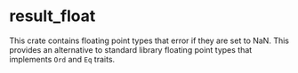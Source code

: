 # result_float

This crate contains floating point types that error if they are set to
NaN. This provides an alternative to standard library floating point
types that implements `Ord` and `Eq` traits.
